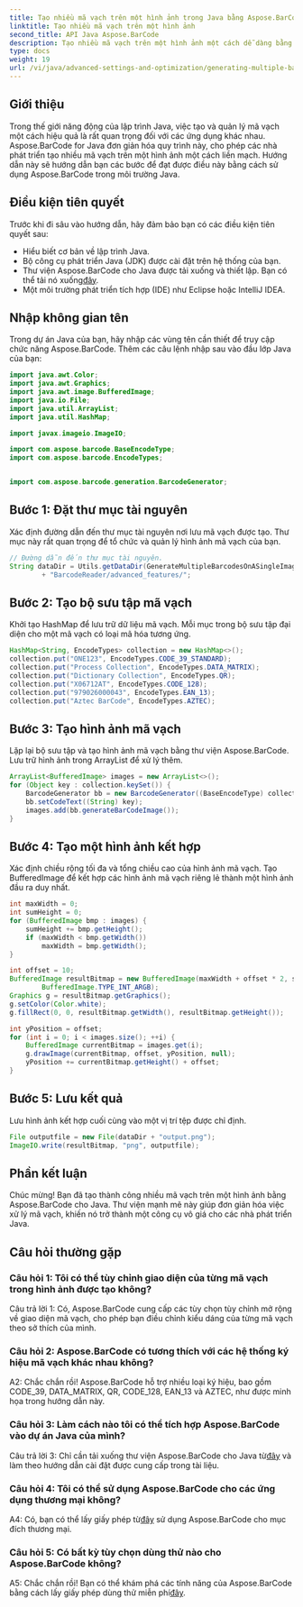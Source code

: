 ```yaml
---
title: Tạo nhiều mã vạch trên một hình ảnh trong Java bằng Aspose.BarCode
linktitle: Tạo nhiều mã vạch trên một hình ảnh
second_title: API Java Aspose.BarCode
description: Tạo nhiều mã vạch trên một hình ảnh một cách dễ dàng bằng Aspose.BarCode cho Java. Hãy làm theo hướng dẫn từng bước của chúng tôi để tích hợp liền mạch.
type: docs
weight: 19
url: /vi/java/advanced-settings-and-optimization/generating-multiple-barcodes-single-image/
---
```

## Giới thiệu

Trong thế giới năng động của lập trình Java, việc tạo và quản lý mã vạch một cách hiệu quả là rất quan trọng đối với các ứng dụng khác nhau. Aspose.BarCode for Java đơn giản hóa quy trình này, cho phép các nhà phát triển tạo nhiều mã vạch trên một hình ảnh một cách liền mạch. Hướng dẫn này sẽ hướng dẫn bạn các bước để đạt được điều này bằng cách sử dụng Aspose.BarCode trong môi trường Java.

## Điều kiện tiên quyết

Trước khi đi sâu vào hướng dẫn, hãy đảm bảo bạn có các điều kiện tiên quyết sau:

- Hiểu biết cơ bản về lập trình Java.
- Bộ công cụ phát triển Java (JDK) được cài đặt trên hệ thống của bạn.
- Thư viện Aspose.BarCode cho Java được tải xuống và thiết lập. Bạn có thể tải nó xuống[đây](https://releases.aspose.com/barcode/java/).
- Một môi trường phát triển tích hợp (IDE) như Eclipse hoặc IntelliJ IDEA.

## Nhập không gian tên

Trong dự án Java của bạn, hãy nhập các vùng tên cần thiết để truy cập chức năng Aspose.BarCode. Thêm các câu lệnh nhập sau vào đầu lớp Java của bạn:

```java
import java.awt.Color;
import java.awt.Graphics;
import java.awt.image.BufferedImage;
import java.io.File;
import java.util.ArrayList;
import java.util.HashMap;

import javax.imageio.ImageIO;

import com.aspose.barcode.BaseEncodeType;
import com.aspose.barcode.EncodeTypes;


import com.aspose.barcode.generation.BarcodeGenerator;
```

## Bước 1: Đặt thư mục tài nguyên

Xác định đường dẫn đến thư mục tài nguyên nơi lưu mã vạch được tạo. Thư mục này rất quan trọng để tổ chức và quản lý hình ảnh mã vạch của bạn.

```java
// Đường dẫn đến thư mục tài nguyên.
String dataDir = Utils.getDataDir(GenerateMultipleBarcodesOnASingleImage.class)
        + "BarcodeReader/advanced_features/";
```

## Bước 2: Tạo bộ sưu tập mã vạch

Khởi tạo HashMap để lưu trữ dữ liệu mã vạch. Mỗi mục trong bộ sưu tập đại diện cho một mã vạch có loại mã hóa tương ứng.

```java
HashMap<String, EncodeTypes> collection = new HashMap<>();
collection.put("ONE123", EncodeTypes.CODE_39_STANDARD);
collection.put("Process Collection", EncodeTypes.DATA_MATRIX);
collection.put("Dictionary Collection", EncodeTypes.QR);
collection.put("X06712AT", EncodeTypes.CODE_128);
collection.put("979026000043", EncodeTypes.EAN_13);
collection.put("Aztec BarCode", EncodeTypes.AZTEC);
```

## Bước 3: Tạo hình ảnh mã vạch

Lặp lại bộ sưu tập và tạo hình ảnh mã vạch bằng thư viện Aspose.BarCode. Lưu trữ hình ảnh trong ArrayList để xử lý thêm.

```java
ArrayList<BufferedImage> images = new ArrayList<>();
for (Object key : collection.keySet()) {
    BarcodeGenerator bb = new BarcodeGenerator((BaseEncodeType) collection.get(key));
    bb.setCodeText((String) key);
    images.add(bb.generateBarCodeImage());
}
```

## Bước 4: Tạo một hình ảnh kết hợp

Xác định chiều rộng tối đa và tổng chiều cao của hình ảnh mã vạch. Tạo BufferedImage để kết hợp các hình ảnh mã vạch riêng lẻ thành một hình ảnh đầu ra duy nhất.

```java
int maxWidth = 0;
int sumHeight = 0;
for (BufferedImage bmp : images) {
    sumHeight += bmp.getHeight();
    if (maxWidth < bmp.getWidth())
        maxWidth = bmp.getWidth();
}

int offset = 10;
BufferedImage resultBitmap = new BufferedImage(maxWidth + offset * 2, sumHeight + offset * images.size(),
        BufferedImage.TYPE_INT_ARGB);
Graphics g = resultBitmap.getGraphics();
g.setColor(Color.white);
g.fillRect(0, 0, resultBitmap.getWidth(), resultBitmap.getHeight());

int yPosition = offset;
for (int i = 0; i < images.size(); ++i) {
    BufferedImage currentBitmap = images.get(i);
    g.drawImage(currentBitmap, offset, yPosition, null);
    yPosition += currentBitmap.getHeight() + offset;
}
```
## Bước 5: Lưu kết quả

Lưu hình ảnh kết hợp cuối cùng vào một vị trí tệp được chỉ định.

```java
File outputfile = new File(dataDir + "output.png");
ImageIO.write(resultBitmap, "png", outputfile);
```

## Phần kết luận

Chúc mừng! Bạn đã tạo thành công nhiều mã vạch trên một hình ảnh bằng Aspose.BarCode cho Java. Thư viện mạnh mẽ này giúp đơn giản hóa việc xử lý mã vạch, khiến nó trở thành một công cụ vô giá cho các nhà phát triển Java.

## Câu hỏi thường gặp

### Câu hỏi 1: Tôi có thể tùy chỉnh giao diện của từng mã vạch trong hình ảnh được tạo không?

Câu trả lời 1: Có, Aspose.BarCode cung cấp các tùy chọn tùy chỉnh mở rộng về giao diện mã vạch, cho phép bạn điều chỉnh kiểu dáng của từng mã vạch theo sở thích của mình.

### Câu hỏi 2: Aspose.BarCode có tương thích với các hệ thống ký hiệu mã vạch khác nhau không?

A2: Chắc chắn rồi! Aspose.BarCode hỗ trợ nhiều loại ký hiệu, bao gồm CODE_39, DATA_MATRIX, QR, CODE_128, EAN_13 và AZTEC, như được minh họa trong hướng dẫn này.

### Câu hỏi 3: Làm cách nào tôi có thể tích hợp Aspose.BarCode vào dự án Java của mình?

 Câu trả lời 3: Chỉ cần tải xuống thư viện Aspose.BarCode cho Java từ[đây](https://releases.aspose.com/barcode/java/) và làm theo hướng dẫn cài đặt được cung cấp trong tài liệu.

### Câu hỏi 4: Tôi có thể sử dụng Aspose.BarCode cho các ứng dụng thương mại không?

 A4: Có, bạn có thể lấy giấy phép từ[đây](https://purchase.aspose.com/buy) sử dụng Aspose.BarCode cho mục đích thương mại.

### Câu hỏi 5: Có bất kỳ tùy chọn dùng thử nào cho Aspose.BarCode không?

 A5: Chắc chắn rồi! Bạn có thể khám phá các tính năng của Aspose.BarCode bằng cách lấy giấy phép dùng thử miễn phí[đây](https://releases.aspose.com/).
